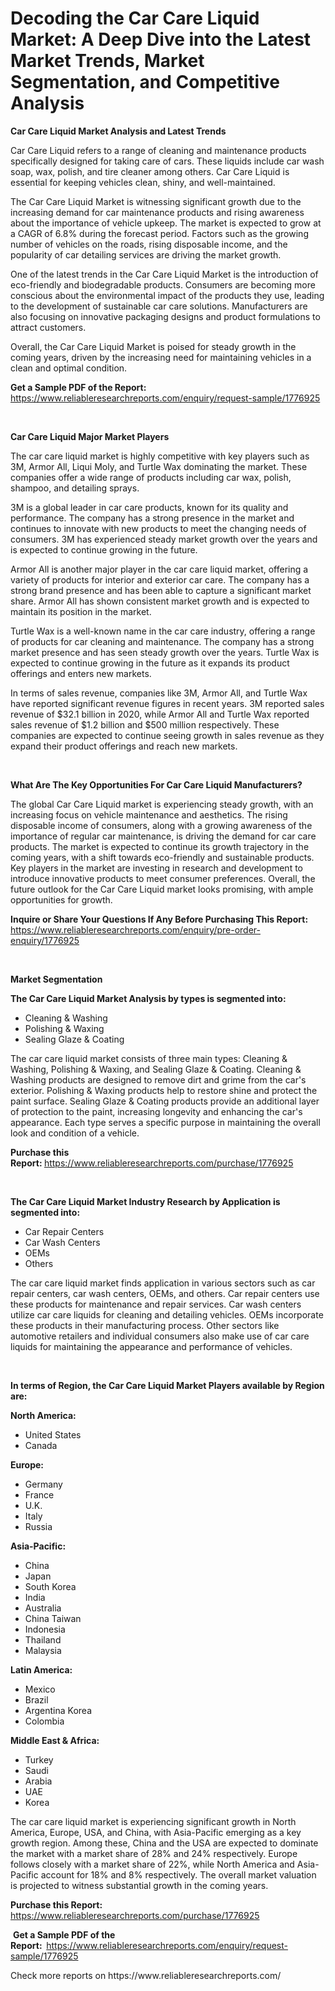 <p><h1>Decoding the Car Care Liquid Market: A Deep Dive into the Latest Market Trends, Market Segmentation, and Competitive Analysis</h1></p><p><strong>Car Care Liquid Market Analysis and Latest Trends</strong></p>
<p><p>Car Care Liquid refers to a range of cleaning and maintenance products specifically designed for taking care of cars. These liquids include car wash soap, wax, polish, and tire cleaner among others. Car Care Liquid is essential for keeping vehicles clean, shiny, and well-maintained.</p><p>The Car Care Liquid Market is witnessing significant growth due to the increasing demand for car maintenance products and rising awareness about the importance of vehicle upkeep. The market is expected to grow at a CAGR of 6.8% during the forecast period. Factors such as the growing number of vehicles on the roads, rising disposable income, and the popularity of car detailing services are driving the market growth.</p><p>One of the latest trends in the Car Care Liquid Market is the introduction of eco-friendly and biodegradable products. Consumers are becoming more conscious about the environmental impact of the products they use, leading to the development of sustainable car care solutions. Manufacturers are also focusing on innovative packaging designs and product formulations to attract customers.</p><p>Overall, the Car Care Liquid Market is poised for steady growth in the coming years, driven by the increasing need for maintaining vehicles in a clean and optimal condition.</p></p>
<p><strong>Get a Sample PDF of the Report:&nbsp;</strong> <a href="https://www.reliableresearchreports.com/enquiry/request-sample/1776925">https://www.reliableresearchreports.com/enquiry/request-sample/1776925</a></p>
<p>&nbsp;</p>
<p><strong>Car Care Liquid Major Market Players</strong></p>
<p><p>The car care liquid market is highly competitive with key players such as 3M, Armor All, Liqui Moly, and Turtle Wax dominating the market. These companies offer a wide range of products including car wax, polish, shampoo, and detailing sprays. </p><p>3M is a global leader in car care products, known for its quality and performance. The company has a strong presence in the market and continues to innovate with new products to meet the changing needs of consumers. 3M has experienced steady market growth over the years and is expected to continue growing in the future.</p><p>Armor All is another major player in the car care liquid market, offering a variety of products for interior and exterior car care. The company has a strong brand presence and has been able to capture a significant market share. Armor All has shown consistent market growth and is expected to maintain its position in the market.</p><p>Turtle Wax is a well-known name in the car care industry, offering a range of products for car cleaning and maintenance. The company has a strong market presence and has seen steady growth over the years. Turtle Wax is expected to continue growing in the future as it expands its product offerings and enters new markets.</p><p>In terms of sales revenue, companies like 3M, Armor All, and Turtle Wax have reported significant revenue figures in recent years. 3M reported sales revenue of $32.1 billion in 2020, while Armor All and Turtle Wax reported sales revenue of $1.2 billion and $500 million respectively. These companies are expected to continue seeing growth in sales revenue as they expand their product offerings and reach new markets.</p></p>
<p>&nbsp;</p>
<p><strong>What Are The Key Opportunities For Car Care Liquid Manufacturers?</strong></p>
<p><p>The global Car Care Liquid market is experiencing steady growth, with an increasing focus on vehicle maintenance and aesthetics. The rising disposable income of consumers, along with a growing awareness of the importance of regular car maintenance, is driving the demand for car care products. The market is expected to continue its growth trajectory in the coming years, with a shift towards eco-friendly and sustainable products. Key players in the market are investing in research and development to introduce innovative products to meet consumer preferences. Overall, the future outlook for the Car Care Liquid market looks promising, with ample opportunities for growth.</p></p>
<p><strong>Inquire or Share Your Questions If Any Before Purchasing This Report:</strong> <a href="https://www.reliableresearchreports.com/enquiry/pre-order-enquiry/1776925">https://www.reliableresearchreports.com/enquiry/pre-order-enquiry/1776925</a></p>
<p>&nbsp;</p>
<p><strong>Market Segmentation</strong></p>
<p><strong>The Car Care Liquid Market Analysis by types is segmented into:</strong></p>
<p><ul><li>Cleaning & Washing</li><li>Polishing & Waxing</li><li>Sealing Glaze & Coating</li></ul></p>
<p><p>The car care liquid market consists of three main types: Cleaning & Washing, Polishing & Waxing, and Sealing Glaze & Coating. Cleaning & Washing products are designed to remove dirt and grime from the car's exterior. Polishing & Waxing products help to restore shine and protect the paint surface. Sealing Glaze & Coating products provide an additional layer of protection to the paint, increasing longevity and enhancing the car's appearance. Each type serves a specific purpose in maintaining the overall look and condition of a vehicle.</p></p>
<p><strong>Purchase this Report:&nbsp;</strong><a href="https://www.reliableresearchreports.com/purchase/1776925">https://www.reliableresearchreports.com/purchase/1776925</a></p>
<p>&nbsp;</p>
<p><strong>The Car Care Liquid Market Industry Research by Application is segmented into:</strong></p>
<p><ul><li>Car Repair Centers</li><li>Car Wash Centers</li><li>OEMs</li><li>Others</li></ul></p>
<p><p>The car care liquid market finds application in various sectors such as car repair centers, car wash centers, OEMs, and others. Car repair centers use these products for maintenance and repair services. Car wash centers utilize car care liquids for cleaning and detailing vehicles. OEMs incorporate these products in their manufacturing process. Other sectors like automotive retailers and individual consumers also make use of car care liquids for maintaining the appearance and performance of vehicles.</p></p>
<p>&nbsp;</p>
<p><strong>In terms of Region, the Car Care Liquid Market Players available by Region are:</strong></p>
<p>
    <p> <strong> North America: </strong>
        <ul>
            <li>United States</li>
            <li>Canada</li>
        </ul>
        </p> 
    <p> <strong> Europe: </strong>
        <ul>
            <li>Germany</li>
            <li>France</li>
            <li>U.K.</li>
            <li>Italy</li>
            <li>Russia</li>
        </ul>
        </p> 
    <p> <strong> Asia-Pacific: </strong>
        <ul>
            <li>China</li>
            <li>Japan</li>
            <li>South Korea</li>
            <li>India</li>
            <li>Australia</li>
            <li>China Taiwan</li>
            <li>Indonesia</li>
            <li>Thailand</li>
            <li>Malaysia</li>
        </ul>
        </p> 
    <p> <strong> Latin America: </strong>
        <ul>
            <li>Mexico</li>
            <li>Brazil</li>
            <li>Argentina Korea</li>
            <li>Colombia</li>
        </ul>
        </p> 
    <p> <strong> Middle East & Africa: </strong>
        <ul>
            <li>Turkey</li>
            <li>Saudi</li>
            <li>Arabia</li>
            <li>UAE</li>
            <li>Korea</li>
        </ul>
    </p>
    </p>
<p><p>The car care liquid market is experiencing significant growth in North America, Europe, USA, and China, with Asia-Pacific emerging as a key growth region. Among these, China and the USA are expected to dominate the market with a market share of 28% and 24% respectively. Europe follows closely with a market share of 22%, while North America and Asia-Pacific account for 18% and 8% respectively. The overall market valuation is projected to witness substantial growth in the coming years.</p></p>
<p><strong>Purchase this Report: </strong><a href="https://www.reliableresearchreports.com/purchase/1776925">https://www.reliableresearchreports.com/purchase/1776925</a></p>
<p>&nbsp;<strong>Get a Sample PDF of the Report:&nbsp;&nbsp;</strong><a href="https://www.reliableresearchreports.com/enquiry/request-sample/1776925">https://www.reliableresearchreports.com/enquiry/request-sample/1776925</a></p>
<p><strong></strong></p>
<p>Check more reports on https://www.reliableresearchreports.com/</p>